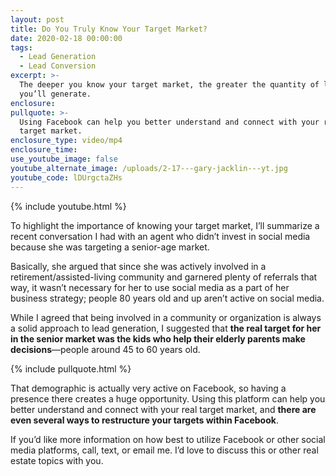 ```yaml
---
layout: post
title: Do You Truly Know Your Target Market?
date: 2020-02-18 00:00:00
tags:
  - Lead Generation
  - Lead Conversion
excerpt: >-
  The deeper you know your target market, the greater the quantity of leads
  you’ll generate.
enclosure:
pullquote: >-
  Using Facebook can help you better understand and connect with your real
  target market.
enclosure_type: video/mp4
enclosure_time:
use_youtube_image: false
youtube_alternate_image: /uploads/2-17---gary-jacklin---yt.jpg
youtube_code: lDUrgctaZHs
---
```


{% include youtube.html %}

To highlight the importance of knowing your target market, I’ll summarize a recent conversation I had with an agent who didn’t invest in social media because she was targeting a senior-age market.

Basically, she argued that since she was actively involved in a retirement/assisted-living community and garnered plenty of referrals that way, it wasn’t necessary for her to use social media as a part of her business strategy; people 80 years old and up aren’t active on social media.

While I agreed that being involved in a community or organization is always a solid approach to lead generation, I suggested that **the real target for her in the senior market was the kids who help their elderly parents make decisions**—people around 45 to 60 years old.

{% include pullquote.html %}

That demographic is actually very active on Facebook, so having a presence there creates a huge opportunity. Using this platform can help you better understand and connect with your real target market, and **there are even several ways to restructure your targets within Facebook**.

If you’d like more information on how best to utilize Facebook or other social media platforms, call, text, or email me. I’d love to discuss this or other real estate topics with you.